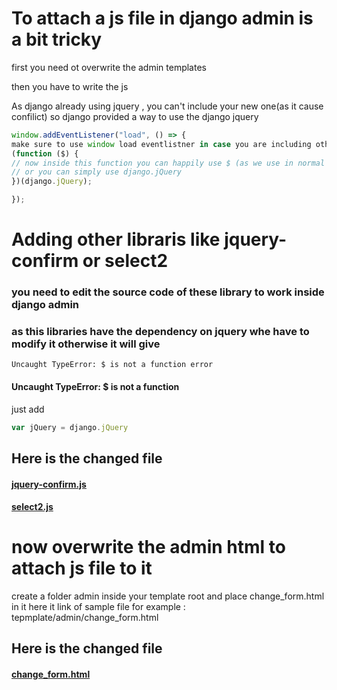# To attach a js file in django admin is a bit tricky

first you need ot overwrite the admin templates

then you have to write the js

As django already using jquery , you can't include your new one(as it cause confilict)
so django provided a way to use the django jquery

```javascript
window.addEventListener("load", () => {
make sure to use window load eventlistner in case you are including other js libraries
(function ($) {
// now inside this function you can happily use $ (as we use in normal jquery)
// or you can simply use django.jQuery
})(django.jQuery);

});
````

# Adding other libraris like jquery-confirm or select2

### you need to edit the source code of these library to work inside django admin
### as this libraries have the dependency on jquery whe have to modify it otherwise it will give
`Uncaught TypeError: $ is not a function error`

####  Uncaught TypeError: $ is not a function
just add 

```javascript
var jQuery = django.jQuery
```

## Here is the changed file

<a href="https://github.com/satindersharma/django-issues/blob/master/django-admin-js-issues/django-jquery-confirm.js" target="_blank"><h4>jquery-confirm.js</h4></a>

<a href="https://github.com/satindersharma/django-issues/blob/master/django-admin-js-issues/django-select2.js" target="_blank"><h4>select2.js</h4></a>

# now overwrite the admin html to attach js file to it

create a folder admin inside your template root
and place change_form.html in it
here it link of sample file
for example : tepmplate/admin/change_form.html

## Here is the changed file

<a href="https://github.com/satindersharma/django-issues/blob/master/django-admin-js-issues/admin/change_form.html" target="_blank"><h4>change_form.html</h4></a>
